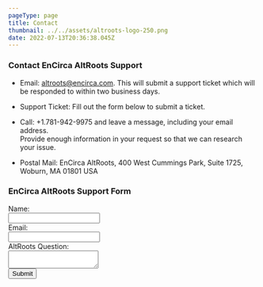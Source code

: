 ```yaml
---
pageType: page
title: Contact
thumbnail: ../../assets/altroots-logo-250.png
date: 2022-07-13T20:36:38.045Z
---
```

<h3>Contact EnCirca AltRoots Support</h3> <ul><li>Email: <a href="mailto:altroots@encirca.com">altroots@encirca.com</a>. This will submit a support ticket which will be responded to within two business days. </li></ul>        <ul>
            <li>Support Ticket: Fill out the form below to submit a ticket.</li>
        </ul><ul>
            <li>Call: +1.781-942-9975 and leave a message, including your email address.<br/>Provide enough information in your request so that we can research your issue.</li>
        </ul>
        <ul>
            <li>Postal Mail: EnCirca AltRoots, 400 West Cummings Park, Suite 1725, Woburn, MA 01801 USA</li>
        </ul>
<form data-netlify-recaptcha="true" class="enc-form" name="altroots-contact" id="contact" method="POST" data-netlify="true" netlify><h3>EnCirca AltRoots Support Form</h3>
            <div>
               Name:<br /><input name="name" type="text" />
            </div>
            <div>
                Email:<br /><input type="text" name="email" />
            </div>           
            <div>
                AltRoots Question:<br /><textarea name="comments"></textarea>
            </div>
            <div>
                <div data-netlify-recaptcha="true"></div>
                <button type="submit">Submit</button>
        </form>
    </div>
</div>